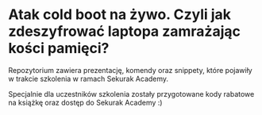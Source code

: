 # Atak cold boot na żywo. Czyli jak zdeszyfrować laptopa zamrażając kości pamięci?
Repozytorium zawiera prezentację, komendy oraz snippety, które pojawiły w trakcie szkolenia w ramach Sekurak Academy.

Specjalnie dla uczestników szkolenia zostały przygotowane kody rabatowe na książkę oraz dostęp do Sekurak Academy :)
